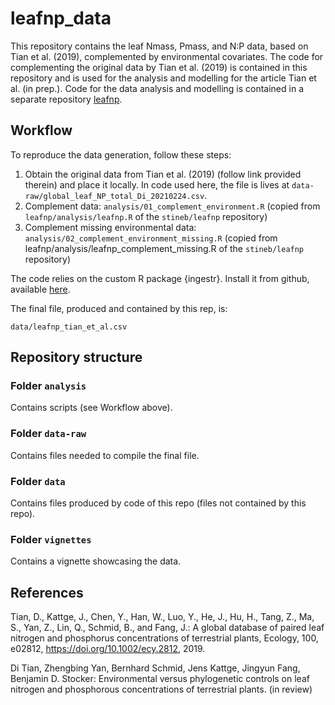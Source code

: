 # leafnp_data

This repository contains the leaf Nmass, Pmass, and N:P data, based on Tian et al. (2019), complemented by environmental covariates. The code for complementing the original data by Tian et al. (2019) is contained in this repository and is used for the analysis and modelling for the article Tian et al. (in prep.). Code for the data analysis and modelling is contained in a separate repository [leafnp](https://github.com/stineb/leafnp).

## Workflow

To reproduce the data generation, follow these steps:

1.  Obtain the original data from Tian et al. (2019) (follow link provided therein) and place it locally. In code used here, the file is lives at `data-raw/global_leaf_NP_total_Di_20210224.csv`.
2.  Complement data: `analysis/01_complement_environment.R` (copied from `leafnp/analysis/leafnp.R` of the `stineb/leafnp` repository)
3.  Complement missing environmental data: `analysis/02_complement_environment_missing.R` (copied from leafnp/analysis/leafnp_complement_missing.R of the `stineb/leafnp` repository)

The code relies on the custom R package {ingestr}. Install it from github, available [here](https://github.com/geco-bern/ingestr).

The final file, produced and contained by this rep, is:

`data/leafnp_tian_et_al.csv`

## Repository structure

### Folder `analysis`

Contains scripts (see Workflow above).

### Folder `data-raw`

Contains files needed to compile the final file.

### Folder `data`

Contains files produced by code of this repo (files not contained by this repo).

### Folder `vignettes`

Contains a vignette showcasing the data.

## References

Tian, D., Kattge, J., Chen, Y., Han, W., Luo, Y., He, J., Hu, H., Tang, Z., Ma, S., Yan, Z., Lin, Q., Schmid, B., and Fang, J.: A global database of paired leaf nitrogen and phosphorus concentrations of terrestrial plants, Ecology, 100, e02812, <https://doi.org/10.1002/ecy.2812>, 2019.

Di Tian, Zhengbing Yan, Bernhard Schmid, Jens Kattge, Jingyun Fang, Benjamin D. Stocker: Environmental versus phylogenetic controls on leaf nitrogen and phosphorous concentrations of terrestrial plants. (in review)
